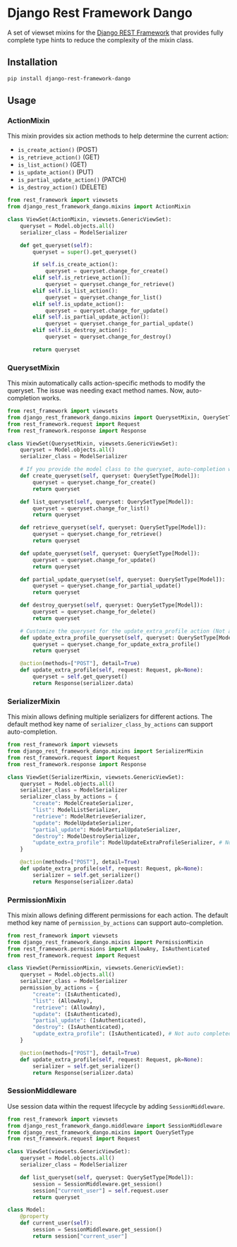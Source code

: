 # Django Rest Framework Dango

A set of viewset mixins for the [Django REST Framework](https://www.django-rest-framework.org/) that provides fully complete type hints to reduce the complexity of the mixin class.

## Installation

```bash
pip install django-rest-framework-dango
```

## Usage

### ActionMixin

This mixin provides six action methods to help determine the current action:

- `is_create_action()` (POST)
- `is_retrieve_action()` (GET)
- `is_list_action()` (GET)
- `is_update_action()` (PUT)
- `is_partial_update_action()` (PATCH)
- `is_destroy_action()` (DELETE)

```python
from rest_framework import viewsets
from django_rest_framework_dango.mixins import ActionMixin

class ViewSet(ActionMixin, viewsets.GenericViewSet):
    queryset = Model.objects.all()
    serializer_class = ModelSerializer

    def get_queryset(self):
        queryset = super().get_queryset()

        if self.is_create_action():
            queryset = queryset.change_for_create()
        elif self.is_retrieve_action():
            queryset = queryset.change_for_retrieve()
        elif self.is_list_action():
            queryset = queryset.change_for_list()
        elif self.is_update_action():
            queryset = queryset.change_for_update()
        elif self.is_partial_update_action():
            queryset = queryset.change_for_partial_update()
        elif self.is_destroy_action():
            queryset = queryset.change_for_destroy()

        return queryset
```

### QuerysetMixin

This mixin automatically calls action-specific methods to modify the queryset. The issue was needing exact method names. Now, auto-completion works.

```python
from rest_framework import viewsets
from django_rest_framework_dango.mixins import QuerysetMixin, QuerySetType
from rest_framework.request import Request
from rest_framework.response import Response

class ViewSet(QuerysetMixin, viewsets.GenericViewSet):
    queryset = Model.objects.all()
    serializer_class = ModelSerializer

    # If you provide the model class to the queryset, auto-completion will work.
    def create_queryset(self, queryset: QuerySetType[Model]):
        queryset = queryset.change_for_create()
        return queryset

    def list_queryset(self, queryset: QuerySetType[Model]):
        queryset = queryset.change_for_list()
        return queryset

    def retrieve_queryset(self, queryset: QuerySetType[Model]):
        queryset = queryset.change_for_retrieve()
        return queryset

    def update_queryset(self, queryset: QuerySetType[Model]):
        queryset = queryset.change_for_update()
        return queryset

    def partial_update_queryset(self, queryset: QuerySetType[Model]):
        queryset = queryset.change_for_partial_update()
        return queryset

    def destroy_queryset(self, queryset: QuerySetType[Model]):
        queryset = queryset.change_for_delete()
        return queryset

    # Customize the queryset for the update_extra_profile action (Not auto completed)
    def update_extra_profile_queryset(self, queryset: QuerySetType[Model]):
        queryset = queryset.change_for_update_extra_profile()
        return queryset

    @action(methods=["POST"], detail=True)
    def update_extra_profile(self, request: Request, pk=None):
        queryset = self.get_queryset()
        return Response(serializer.data)
```

### SerializerMixin

This mixin allows defining multiple serializers for different actions. The default method key name of `serializer_class_by_actions` can support auto-completion.

```python
from rest_framework import viewsets
from django_rest_framework_dango.mixins import SerializerMixin
from rest_framework.request import Request
from rest_framework.response import Response

class ViewSet(SerializerMixin, viewsets.GenericViewSet):
    queryset = Model.objects.all()
    serializer_class = ModelSerializer
    serializer_class_by_actions = {
        "create": ModelCreateSerializer,
        "list": ModelListSerializer,
        "retrieve": ModelRetrieveSerializer,
        "update": ModelUpdateSerializer,
        "partial_update": ModelPartialUpdateSerializer,
        "destroy": ModelDestroySerializer,
        "update_extra_profile": ModelUpdateExtraProfileSerializer, # Not auto completed
    }

    @action(methods=["POST"], detail=True)
    def update_extra_profile(self, request: Request, pk=None):
        serializer = self.get_serializer()
        return Response(serializer.data)
```

### PermissionMixin

This mixin allows defining different permissions for each action. The default method key name of `permission_by_actions` can support auto-completion.

```python
from rest_framework import viewsets
from django_rest_framework_dango.mixins import PermissionMixin
from rest_framework.permissions import AllowAny, IsAuthenticated
from rest_framework.request import Request

class ViewSet(PermissionMixin, viewsets.GenericViewSet):
    queryset = Model.objects.all()
    serializer_class = ModelSerializer
    permission_by_actions = {
        "create": (IsAuthenticated),
        "list": (AllowAny),
        "retrieve": (AllowAny),
        "update": (IsAuthenticated),
        "partial_update": (IsAuthenticated),
        "destroy": (IsAuthenticated),
        "update_extra_profile": (IsAuthenticated), # Not auto completed
    }

    @action(methods=["POST"], detail=True)
    def update_extra_profile(self, request: Request, pk=None):
        serializer = self.get_serializer()
        return Response(serializer.data)
```

### SessionMiddleware

Use session data within the request lifecycle by adding `SessionMiddleware`.

```python
from rest_framework import viewsets
from django_rest_framework_dango.middleware import SessionMiddleware
from django_rest_framework_dango.mixins import QuerySetType
from rest_framework.request import Request

class ViewSet(viewsets.GenericViewSet):
    queryset = Model.objects.all()
    serializer_class = ModelSerializer

    def list_queryset(self, queryset: QuerySetType[Model]):
        session = SessionMiddleware.get_session()
        session["current_user"] = self.request.user
        return queryset

class Model:
    @property
    def current_user(self):
        session = SessionMiddleware.get_session()
        return session["current_user"]
```
